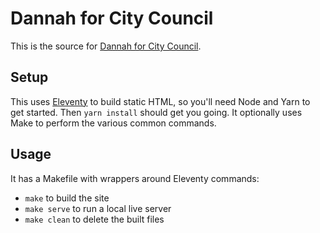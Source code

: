 Dannah for City Council
=======================

This is the source for [Dannah for City Council](https://dannahforcitycouncil.com).

Setup
-----

This uses [Eleventy](https://www.11ty.dev) to build static HTML, so you'll need Node and Yarn to get started. Then `yarn install` should get you going. It optionally uses Make to perform the various common commands.

Usage
-----

It has a Makefile with wrappers around Eleventy commands:

* `make` to build the site
* `make serve` to run a local live server
* `make clean` to delete the built files
